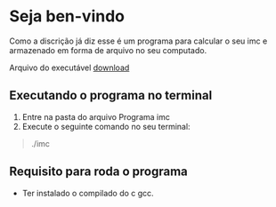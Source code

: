 
# Seja ben-vindo

Como a discrição já diz esse é um programa para calcular o seu imc e armazenado em forma de arquivo no seu computado.

Arquivo do executável [download](https://drive.google.com/u/0/uc?id=1u2S8KYyFm2vXYqAG1bSWE5WExF6Xrilc&export=download)

## Executando o programa no terminal 

1) Entre na pasta do arquivo Programa imc 
2) Execute o seguinte comando no seu terminal:
   
> ./imc

## Requisito para roda o programa

* Ter instalado o compilado do c gcc.
